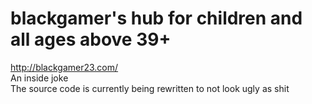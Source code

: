 # blackgamer's hub for children and all ages above 39+
http://blackgamer23.com/
<br>
An inside joke
<br>
The source code is currently being rewritten to not look ugly as shit

